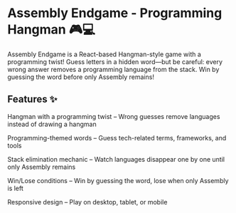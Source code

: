 # Assembly Endgame - Programming Hangman 🎮💻

Assembly Endgame is a React-based Hangman-style game with a programming twist! Guess letters in a hidden word—but be careful: every wrong answer removes a programming language from the stack. Win by guessing the word before only Assembly remains!

## Features ✨
Hangman with a programming twist – Wrong guesses remove languages instead of drawing a hangman

Programming-themed words – Guess tech-related terms, frameworks, and tools

Stack elimination mechanic – Watch languages disappear one by one until only Assembly remains

Win/Lose conditions – Win by guessing the word, lose when only Assembly is left

Responsive design – Play on desktop, tablet, or mobile

